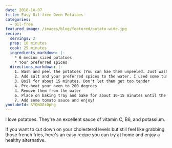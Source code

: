 ```yaml
---
date: 2018-10-07
title: Easy Oil-free Oven Potatoes
categories:
  - Oil-free
featured_image: /images/blog/featured/potato-wide.jpg
recipe:
  servings: 2
  prep: 10 minutes
  cook: 25 minutes
  ingredients_markdown: |-
    * 6 medium sized potatoes
    * Your preferred spices
  directions_markdown: |-
    1. Wash and peel the potatoes (You can hae them unpeeled. Just wash well)
    2. Add salt and your preferred spices to the water. I used some tumeric and black pepper
    3. Boil for about 15 minutes. Don't let them get too tender
    4. Pre-heat your oven to 200 degrees
    4. Remove them from the water 
    6. Place on baking tray and bake for about 10-15 minutes until the outer part gets hard, almost crispy
    7. Add some tomato sauce and enjoy!
youtubeId: SYQNO8i0phg
---
```

I love potatoes. They're an excellent sauce of vitamin C, B6, and potassium. 

If you want to cut down on your cholesterol levels but still feel like grabbing those french fries, here's an easy recipe 
you can try at home and enjoy a healthy alternative.